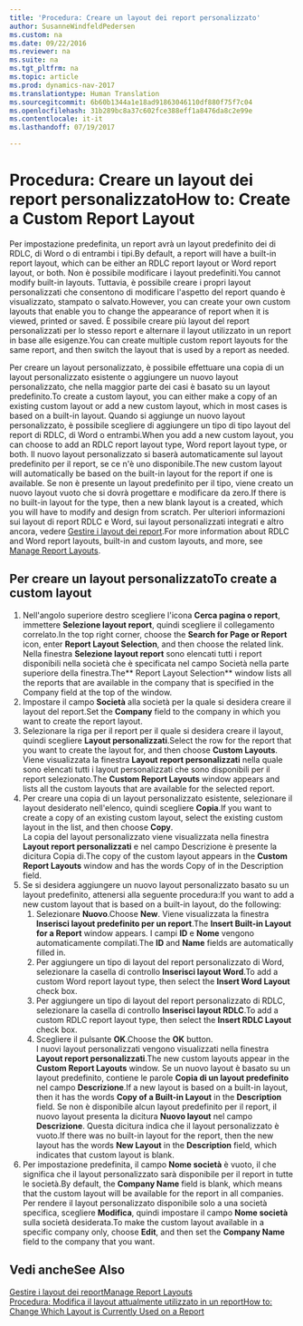 ```yaml
---
title: 'Procedura: Creare un layout dei report personalizzato'
author: SusanneWindfeldPedersen
ms.custom: na
ms.date: 09/22/2016
ms.reviewer: na
ms.suite: na
ms.tgt_pltfrm: na
ms.topic: article
ms.prod: dynamics-nav-2017
ms.translationtype: Human Translation
ms.sourcegitcommit: 6b60b1344a1e18ad91863046110df880f75f7c04
ms.openlocfilehash: 31b289bc8a37c602fce388eff1a8476da8c2e99e
ms.contentlocale: it-it
ms.lasthandoff: 07/19/2017

---
```


# <a name="how-to-create-a-custom-report-layout"></a><span data-ttu-id="771cb-102">Procedura: Creare un layout dei report personalizzato</span><span class="sxs-lookup"><span data-stu-id="771cb-102">How to: Create a Custom Report Layout</span></span>
<span data-ttu-id="771cb-103">Per impostazione predefinita, un report avrà un layout predefinito dei di RDLC, di Word o di entrambi i tipi.</span><span class="sxs-lookup"><span data-stu-id="771cb-103">By default, a report will have a built-in report layout, which can be either an RDLC report layout or Word report layout, or both.</span></span> <span data-ttu-id="771cb-104">Non è possibile modificare i layout predefiniti.</span><span class="sxs-lookup"><span data-stu-id="771cb-104">You cannot modify built-in layouts.</span></span> <span data-ttu-id="771cb-105">Tuttavia, è possibile creare i propri layout personalizzati che consentono di modificare l'aspetto del report quando è visualizzato, stampato o salvato.</span><span class="sxs-lookup"><span data-stu-id="771cb-105">However, you can create your own custom layouts that enable you to change the appearance of report when it is viewed, printed or saved.</span></span> <span data-ttu-id="771cb-106">È possibile creare più layout del report personalizzati per lo stesso report e alternare il layout utilizzato in un report in base alle esigenze.</span><span class="sxs-lookup"><span data-stu-id="771cb-106">You can create multiple custom report layouts for the same report, and then switch the layout that is used by a report as needed.</span></span>

<span data-ttu-id="771cb-107">Per creare un layout personalizzato, è possibile effettuare una copia di un layout personalizzato esistente o aggiungere un nuovo layout personalizzato, che nella maggior parte dei casi è basato su un layout predefinito.</span><span class="sxs-lookup"><span data-stu-id="771cb-107">To create a custom layout, you can either make a copy of an existing custom layout or add a new custom layout, which in most cases is based on a built-in layout.</span></span> <span data-ttu-id="771cb-108">Quando si aggiunge un nuovo layout personalizzato, è possibile scegliere di aggiungere un tipo di tipo layout del report di RDLC, di Word o entrambi.</span><span class="sxs-lookup"><span data-stu-id="771cb-108">When you add a new custom layout, you can choose to add an RDLC report layout type, Word report layout type, or both.</span></span> <span data-ttu-id="771cb-109">Il nuovo layout personalizzato si baserà automaticamente sul layout predefinito per il report, se ce n'è uno disponibile.</span><span class="sxs-lookup"><span data-stu-id="771cb-109">The new custom layout will automatically be based on the built-in layout for the report if one is available.</span></span> <span data-ttu-id="771cb-110">Se non è presente un layout predefinito per il tipo, viene creato un nuovo layout vuoto che si dovrà progettare e modificare da zero.</span><span class="sxs-lookup"><span data-stu-id="771cb-110">If there is no built-in layout for the type, then a new blank layout is a created, which you will have to modify and design from scratch.</span></span> <span data-ttu-id="771cb-111">Per ulteriori informazioni sui layout di report RDLC e Word, sui layout personalizzati integrati e altro ancora, vedere [Gestire i layout dei report](ui-manage-report-layouts.md).</span><span class="sxs-lookup"><span data-stu-id="771cb-111">For more information about RDLC and Word report layouts, built-in and custom layouts, and more, see [Manage Report Layouts](ui-manage-report-layouts.md).</span></span>  

## <a name="to-create-a-custom-layout"></a><span data-ttu-id="771cb-112">Per creare un layout personalizzato</span><span class="sxs-lookup"><span data-stu-id="771cb-112">To create a custom layout</span></span>
1. <span data-ttu-id="771cb-113">Nell'angolo superiore destro scegliere l'icona **Cerca pagina o report**, immettere **Selezione layout report**, quindi scegliere il collegamento correlato.</span><span class="sxs-lookup"><span data-stu-id="771cb-113">In the top right corner, choose the **Search for Page or Report** icon, enter **Report Layout Selection**, and then choose the related link.</span></span>  
<span data-ttu-id="771cb-114">Nella finestra **Selezione layout report** sono elencati tutti i report disponibili nella società che è specificata nel campo Società nella parte superiore della finestra.</span><span class="sxs-lookup"><span data-stu-id="771cb-114">The** Report Layout Selection** window lists all the reports that are available in the company that is specified in the Company field at the top of the window.</span></span>
2. <span data-ttu-id="771cb-115">Impostare il campo **Società** alla società per la quale si desidera creare il layout del report.</span><span class="sxs-lookup"><span data-stu-id="771cb-115">Set the **Company** field to the company in which you want to create the report layout.</span></span>
3. <span data-ttu-id="771cb-116">Selezionare la riga per il report per il quale si desidera creare il layout, quindi scegliere **Layout personalizzati**.</span><span class="sxs-lookup"><span data-stu-id="771cb-116">Select the row for the report that you want to create the layout for, and then choose **Custom Layouts**.</span></span>  
<span data-ttu-id="771cb-117">Viene visualizzata la finestra **Layout report personalizzati** nella quale sono elencati tutti i layout personalizzati che sono disponibili per il report selezionato.</span><span class="sxs-lookup"><span data-stu-id="771cb-117">The **Custom Report Layouts** window appears and lists all the custom layouts that are available for the selected report.</span></span>
4. <span data-ttu-id="771cb-118">Per creare una copia di un layout personalizzato esistente, selezionare il layout desiderato nell'elenco, quindi scegliere **Copia**.</span><span class="sxs-lookup"><span data-stu-id="771cb-118">If you want to create a copy of an existing custom layout, select the existing custom layout in the list, and then choose **Copy**.</span></span>  
<span data-ttu-id="771cb-119">La copia del layout personalizzato viene visualizzata nella finestra **Layout report personalizzati** e nel campo Descrizione è presente la dicitura Copia di.</span><span class="sxs-lookup"><span data-stu-id="771cb-119">The copy of the custom layout appears in the **Custom Report Layouts** window and has the words Copy of in the Description field.</span></span>
5. <span data-ttu-id="771cb-120">Se si desidera aggiungere un nuovo layout personalizzato basato su un layout predefinito, attenersi alla seguente procedura:</span><span class="sxs-lookup"><span data-stu-id="771cb-120">If you want to add a new custom layout that is based on a built-in layout, do the following:</span></span>  
    1. <span data-ttu-id="771cb-121">Selezionare **Nuovo**.</span><span class="sxs-lookup"><span data-stu-id="771cb-121">Choose **New**.</span></span> <span data-ttu-id="771cb-122">Viene visualizzata la finestra **Inserisci layout predefinito per un report**.</span><span class="sxs-lookup"><span data-stu-id="771cb-122">The **Insert Built-in Layout for a Report** window appears.</span></span> <span data-ttu-id="771cb-123">I campi **ID** e **Nome** vengono automaticamente compilati.</span><span class="sxs-lookup"><span data-stu-id="771cb-123">The **ID** and **Name** fields are automatically filled in.</span></span>
    2. <span data-ttu-id="771cb-124">Per aggiungere un tipo di layout del report personalizzato di Word, selezionare la casella di controllo **Inserisci layout Word**.</span><span class="sxs-lookup"><span data-stu-id="771cb-124">To add a custom Word report layout type, then select the **Insert Word Layout** check box.</span></span>
    3. <span data-ttu-id="771cb-125">Per aggiungere un tipo di layout del report personalizzato di RDLC, selezionare la casella di controllo **Inserisci layout RDLC**.</span><span class="sxs-lookup"><span data-stu-id="771cb-125">To add a custom RDLC report layout type, then select the **Insert RDLC Layout** check box.</span></span>
    4. <span data-ttu-id="771cb-126">Scegliere il pulsante **OK**.</span><span class="sxs-lookup"><span data-stu-id="771cb-126">Choose the **OK** button.</span></span>  
    <span data-ttu-id="771cb-127">I nuovi layout personalizzati vengono visualizzati nella finestra **Layout report personalizzati**.</span><span class="sxs-lookup"><span data-stu-id="771cb-127">The new custom layouts appear in the **Custom Report Layouts** window.</span></span> <span data-ttu-id="771cb-128">Se un nuovo layout è basato su un layout predefinito, contiene le parole **Copia di un layout predefinito** nel campo **Descrizione**.</span><span class="sxs-lookup"><span data-stu-id="771cb-128">If a new layout is based on a built-in layout, then it has the words **Copy of a Built-in Layout** in the **Description** field.</span></span> <span data-ttu-id="771cb-129">Se non è disponibile alcun layout predefinito per il report, il nuovo layout presenta la dicitura **Nuovo layout** nel campo **Descrizione**. Questa dicitura indica che il layout personalizzato è vuoto.</span><span class="sxs-lookup"><span data-stu-id="771cb-129">If there was no built-in layout for the report, then the new layout has the words **New Layout** in the **Description** field, which indicates that custom layout is blank.</span></span>
6. <span data-ttu-id="771cb-130">Per impostazione predefinita, il campo **Nome società** è vuoto, il che significa che il layout personalizzato sarà disponibile per il report in tutte le società.</span><span class="sxs-lookup"><span data-stu-id="771cb-130">By default, the **Company Name** field is blank, which means that the custom layout will be available for the report in all companies.</span></span> <span data-ttu-id="771cb-131">Per rendere il layout personalizzato disponibile solo a una società specifica, scegliere **Modifica**, quindi impostare il campo **Nome società** sulla società desiderata.</span><span class="sxs-lookup"><span data-stu-id="771cb-131">To make the custom layout available in a specific company only, choose **Edit**, and then set the **Company Name** field to the company that you want.</span></span>

## <a name="see-also"></a><span data-ttu-id="771cb-132">Vedi anche</span><span class="sxs-lookup"><span data-stu-id="771cb-132">See Also</span></span>
[<span data-ttu-id="771cb-133">Gestire i layout dei report</span><span class="sxs-lookup"><span data-stu-id="771cb-133">Manage Report Layouts</span></span>](ui-manage-report-layouts.md)  
[<span data-ttu-id="771cb-134">Procedura: Modifica il layout attualmente utilizzato in un report</span><span class="sxs-lookup"><span data-stu-id="771cb-134">How to: Change Which Layout is Currently Used on a Report</span></span>](ui-how-change-layout-currently-used-report.md)

